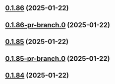 ## [0.1.86](https://github.com/latha-414/AWS-CICD-web-app/compare/v0.1.86-pr-branch.0...v0.1.86) (2025-01-22)



## [0.1.86-pr-branch.0](https://github.com/latha-414/AWS-CICD-web-app/compare/v0.1.85...v0.1.86-pr-branch.0) (2025-01-22)



## [0.1.85](https://github.com/latha-414/AWS-CICD-web-app/compare/v0.1.85-pr-branch.0...v0.1.85) (2025-01-22)



## [0.1.85-pr-branch.0](https://github.com/latha-414/AWS-CICD-web-app/compare/v0.1.84...v0.1.85-pr-branch.0) (2025-01-22)



## [0.1.84](https://github.com/latha-414/AWS-CICD-web-app/compare/v0.1.84-pr-branch.0...v0.1.84) (2025-01-22)



